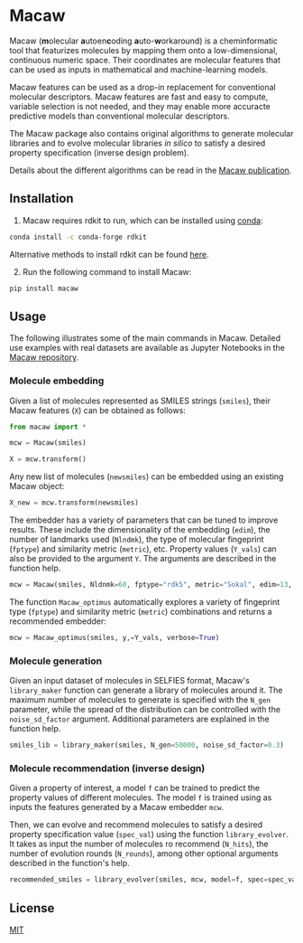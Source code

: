 # Macaw

Macaw (**m**olecular **a**utoen**c**oding **a**uto-**w**orkaround) is a cheminformatic tool that featurizes molecules by mapping them onto a low-dimensional, continuous numeric space. Their coordinates are molecular features that can be used as inputs in mathematical and machine-learning models.

Macaw features can be used as a drop-in replacement for conventional molecular descriptors. Macaw features are fast and easy to compute, variable selection is not needed, and they may enable more accuracte predictive models than conventional molecular descriptors.

The Macaw package also contains original algorithms to generate molecular libraries and to evolve molecular libraries *in silico* to satisfy a desired property specification (inverse design problem).

Details about the different algorithms can be read in the [Macaw publication](https://github.com/LBLQMM/macaw).


## Installation

1. Macaw requires rdkit to run, which can be installed using [conda](https://anaconda.org/conda-forge/rdkit):

```bash
conda install -c conda-forge rdkit
```

Alternative methods to install rdkit can be found [here](https://www.rdkit.org/docs/Install.html).

2. Run the following command to install Macaw:

```bash
pip install macaw
```

## Usage

The following illustrates some of the main commands in Macaw. Detailed use examples with real datasets are available as Jupyter Notebooks in the [Macaw repository](https://github.com/LBLQMM/macaw).


### Molecule embedding

Given a list of molecules represented as SMILES strings (`smiles`), their Macaw features (`X`) can be obtained as follows:

```python
from macaw import *

mcw = Macaw(smiles)

X = mcw.transform()
```

Any new list of molecules (`newsmiles`) can be embedded using an existing Macaw object:

```python
X_new = mcw.transform(newsmiles)
```

The embedder has a variety of parameters that can be tuned to improve results. These include the dimensionality of the embedding (`edim`), the number of landmarks used (`Nlndmk`), the type of molecular fingeprint (`fptype`) and similarity metric (`metric`), etc. Property values (`Y_vals`) can also be provided to the argument `Y`. The arguments are described in the function help.

```python
mcw = Macaw(smiles, Nldnmk=60, fptype="rdk5", metric="Sokal", edim=13, Y=Y_vals)
```

The function `Macaw_optimus` automatically explores a variety of fingeprint type (`fptype`) and similarity metric (`metric`) combinations and returns a recommended embedder:

```python
mcw = Macaw_optimus(smiles, y,=Y_vals, verbose=True)
```

### Molecule generation

Given an input dataset of molecules in SELFIES format, Macaw's `library_maker` function can generate a library of molecules around it. The maximum number of molecules to generate is specified with the `N_gen` parameter, while the spread of the distribution can be controlled with the `noise_sd_factor` argument. Additional parameters are explained in the function help.


```python
smiles_lib = library_maker(smiles, N_gen=50000, noise_sd_factor=0.3)
```

### Molecule recommendation (inverse design)

Given a property of interest, a model `f` can be trained to predict the property values of different molecules. The model `f` is trained using as inputs the features generated by a Macaw embedder `mcw`.

Then, we can evolve and recommend molecules to satisfy a desired property specification value (`spec_val`) using the function `library_evolver`. It takes as input the number of molecules ro recommend (`N_hits`), the number of evolution rounds (`N_rounds`), among other optional arguments described in the function's help.

```python
recommended_smiles = library_evolver(smiles, mcw, model=f, spec=spec_val, N_hits=10, N_rounds=8)
```

## License
[MIT](https://choosealicense.com/licenses/mit/)